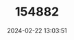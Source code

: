 ---
title: "154882"
category: "Dicrolene multifilis"
draft: false
date: 2024-02-22 13:03:51
languages:
  Portuguese: ["Abrótia comprida"]
  English: ["Slender Brotula"]
---